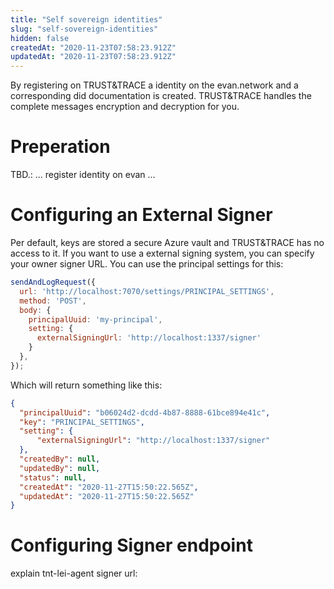 ```yaml
---
title: "Self sovereign identities"
slug: "self-sovereign-identities"
hidden: false
createdAt: "2020-11-23T07:58:23.912Z"
updatedAt: "2020-11-23T07:58:23.912Z"
---
```


By registering on TRUST&TRACE a identity on the evan.network and a corresponding did documentation is created. TRUST&TRACE handles the complete messages encryption and decryption for you.

# Preperation

TBD.: ... register identity on evan ...

# Configuring an External Signer

Per default, keys are stored a secure Azure vault and TRUST&TRACE has no access to it. If you want to use a external signing system, you can specify your owner signer URL. You can use the principal settings for this:

```js
sendAndLogRequest({
  url: 'http://localhost:7070/settings/PRINCIPAL_SETTINGS',
  method: 'POST',
  body: {
    principalUuid: 'my-principal',
    setting: {
      externalSigningUrl: 'http://localhost:1337/signer'
    }
  },
});
```

Which will return something like this:

```json
{
  "principalUuid": "b06024d2-dcdd-4b87-8888-61bce894e41c",
  "key": "PRINCIPAL_SETTINGS",
  "setting": {
      "externalSigningUrl": "http://localhost:1337/signer"
  },
  "createdBy": null,
  "updatedBy": null,
  "status": null,
  "createdAt": "2020-11-27T15:50:22.565Z",
  "updatedAt": "2020-11-27T15:50:22.565Z"
}
```

# Configuring Signer endpoint

explain tnt-lei-agent signer url:

